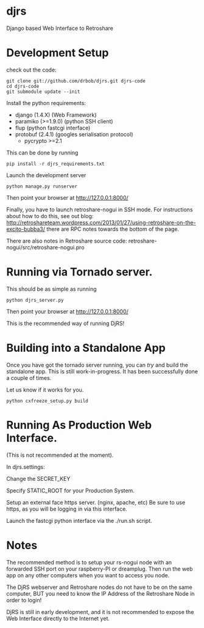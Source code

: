djrs
====

Django based Web Interface to Retroshare


Development Setup
===================

check out the code:

    git clone git://github.com/drbob/djrs.git djrs-code
    cd djrs-code
    git submodule update --init


Install the python requirements:
 - django (1.4.X)       (Web Framework)
 - paramiko (>=1.9.0)   (python SSH client)
 - flup                 (python fastcgi interface)
 - protobuf (2.4.1)     (googles serialisation protocol)
     - pycrypto >=2.1

This can be done by running 

    pip install -r djrs_requirements.txt

Launch the development server

    python manage.py runserver

Then point your browser at http://127.0.0.1:8000/

Finally, you have to launch retroshare-nogui in SSH mode.
For instructions about how to do this, see out blog: http://retroshareteam.wordpress.com/2013/01/27/using-retroshare-on-the-excito-bubba3/  there are RPC notes towards the bottom of the page.

There are also notes in Retroshare source code: retroshare-nogui/src/retroshare-nogui.pro


Running via Tornado server.
=============================

This should be as simple as running

    python djrs_server.py

Then point your browser at http://127.0.0.1:8000/

This is the recommended way of running DjRS!


Building into a Standalone App 
=============================

Once you have got the tornado server running, you can *try*
and build the standalone app. This is still work-in-progress.
It has been successfully done a couple of times.

Let us know if it works for you.

    python cxfreeze_setup.py build


Running As Production Web Interface.
=============================
(This is not recommended at the moment).

In djrs.settings:

Change the SECRET_KEY

Specify STATIC_ROOT for your Production System.

Setup an external face https server. (nginx, apache, etc)
Be sure to use https, as you will be logging in via this interface.

Launch the fastcgi python interface via the ./run.sh script.


Notes
==========

The recommended method is to setup your rs-nogui node with an forwarded SSH port on your raspberry-PI or dreamplug.
Then run the web app on any other computers when you want to access you node.

The DjRS webserver and Retroshare nodes do not have to 
be on the same computer, BUT you need to know the IP Address of 
the Retroshare Node in order to login!

DjRS is still in early development, and it is not recommended to expose the Web Interface directly to the Internet yet.









